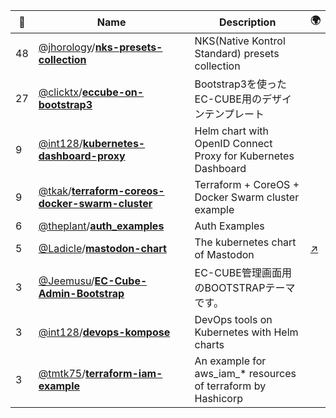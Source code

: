 |:star2: | Name | Description | 🌍|
|---|---|---|---|
|48|[@jhorology](https://github.com/jhorology)/[**nks-presets-collection**](https://github.com/jhorology/nks-presets-collection)|NKS(Native Kontrol Standard) presets collection||
|27|[@clicktx](https://github.com/clicktx)/[**eccube-on-bootstrap3**](https://github.com/clicktx/eccube-on-bootstrap3)|Bootstrap3を使ったEC-CUBE用のデザインテンプレート||
|9|[@int128](https://github.com/int128)/[**kubernetes-dashboard-proxy**](https://github.com/int128/kubernetes-dashboard-proxy)|Helm chart with OpenID Connect Proxy for Kubernetes Dashboard||
|9|[@tkak](https://github.com/tkak)/[**terraform-coreos-docker-swarm-cluster**](https://github.com/tkak/terraform-coreos-docker-swarm-cluster)|Terraform + CoreOS + Docker Swarm cluster example||
|6|[@theplant](https://github.com/theplant)/[**auth_examples**](https://github.com/theplant/auth_examples)|Auth Examples||
|5|[@Ladicle](https://github.com/Ladicle)/[**mastodon-chart**](https://github.com/Ladicle/mastodon-chart)|The kubernetes chart of Mastodon|[:arrow_upper_right:](https://mstdn.ladicle.com/@ladicle)|
|3|[@Jeemusu](https://github.com/Jeemusu)/[**EC-Cube-Admin-Bootstrap**](https://github.com/Jeemusu/EC-Cube-Admin-Bootstrap)|EC-CUBE管理画面用のBOOTSTRAPテーマです。||
|3|[@int128](https://github.com/int128)/[**devops-kompose**](https://github.com/int128/devops-kompose)|DevOps tools on Kubernetes with Helm charts||
|3|[@tmtk75](https://github.com/tmtk75)/[**terraform-iam-example**](https://github.com/tmtk75/terraform-iam-example)|An example for aws_iam_* resources of terraform by Hashicorp||

